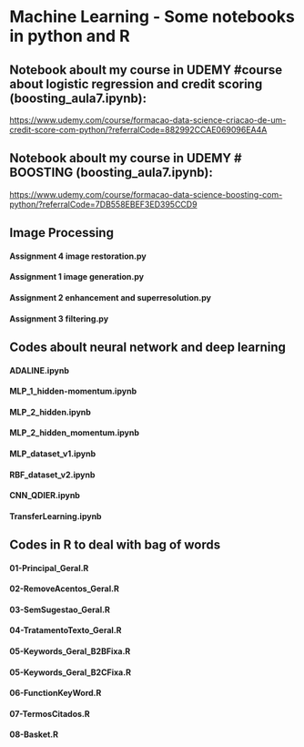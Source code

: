 # Machine Learning - Some notebooks in python and R

## Notebook aboult my course in UDEMY #course about logistic regression and credit scoring (boosting_aula7.ipynb):
https://www.udemy.com/course/formacao-data-science-criacao-de-um-credit-score-com-python/?referralCode=882992CCAE069096EA4A

## Notebook aboult my course in UDEMY # BOOSTING (boosting_aula7.ipynb): 
https://www.udemy.com/course/formacao-data-science-boosting-com-python/?referralCode=7DB558EBEF3ED395CCD9

## Image Processing

#### Assignment 4 image restoration.py
#### Assignment 1 image generation.py
#### Assignment 2 enhancement and superresolution.py
#### Assignment 3 filtering.py

## Codes aboult neural network and deep learning

#### ADALINE.ipynb
#### MLP_1_hidden-momentum.ipynb
#### MLP_2_hidden.ipynb
#### MLP_2_hidden_momentum.ipynb
#### MLP_dataset_v1.ipynb
#### RBF_dataset_v2.ipynb
#### CNN_QDIER.ipynb
#### TransferLearning.ipynb

## Codes in R to deal with bag of words

#### 01-Principal_Geral.R
#### 02-RemoveAcentos_Geral.R
#### 03-SemSugestao_Geral.R
#### 04-TratamentoTexto_Geral.R
#### 05-Keywords_Geral_B2BFixa.R
#### 05-Keywords_Geral_B2CFixa.R
#### 06-FunctionKeyWord.R
#### 07-TermosCitados.R
#### 08-Basket.R


